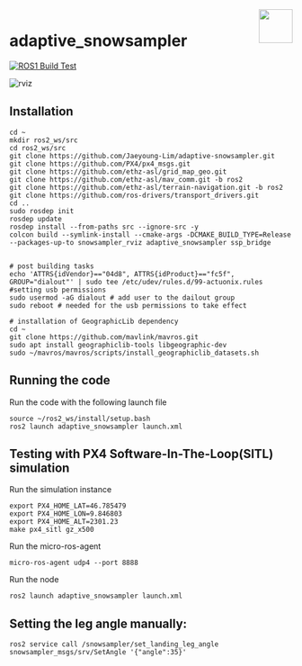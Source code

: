 <img align="right" height="60" src="https://user-images.githubusercontent.com/5248102/126074528-004a32b9-7911-486a-9e79-8b78e6e66fdc.png">

# adaptive_snowsampler

[![ROS1 Build Test](https://github.com/Jaeyoung-Lim/adaptive-snowsampler/actions/workflows/build_test.yml/badge.svg)](https://github.com/Jaeyoung-Lim/adaptive-snowsampler/actions/workflows/build_test.yml)

![rviz](https://github.com/Jaeyoung-Lim/adaptive-snowsampler/assets/5248102/117a296d-01ad-4209-bec7-fb14267628e0)
## Installation
```
cd ~
mkdir ros2_ws/src
cd ros2_ws/src
git clone https://github.com/Jaeyoung-Lim/adaptive-snowsampler.git
git clone https://github.com/PX4/px4_msgs.git
git clone https://github.com/ethz-asl/grid_map_geo.git
git clone https://github.com/ethz-asl/mav_comm.git -b ros2
git clone https://github.com/ethz-asl/terrain-navigation.git -b ros2
git clone https://github.com/ros-drivers/transport_drivers.git
cd ..
sudo rosdep init
rosdep update
rosdep install --from-paths src --ignore-src -y
colcon build --symlink-install --cmake-args -DCMAKE_BUILD_TYPE=Release --packages-up-to snowsampler_rviz adaptive_snowsampler ssp_bridge


# post building tasks
echo 'ATTRS{idVendor}=="04d8", ATTRS{idProduct}=="fc5f", GROUP="dialout"' | sudo tee /etc/udev/rules.d/99-actuonix.rules #setting usb permissions
sudo usermod -aG dialout # add user to the dailout group
sudo reboot # needed for the usb permissions to take effect

# installation of GeographicLib dependency
cd ~
git clone https://github.com/mavlink/mavros.git
sudo apt install geographiclib-tools libgeographic-dev
sudo ~/mavros/mavros/scripts/install_geographiclib_datasets.sh 

```

## Running the code
Run the code with the following launch file
```
source ~/ros2_ws/install/setup.bash
ros2 launch adaptive_snowsampler launch.xml
```

## Testing with PX4 Software-In-The-Loop(SITL) simulation

Run the simulation instance
```
export PX4_HOME_LAT=46.785479
export PX4_HOME_LON=9.846803
export PX4_HOME_ALT=2301.23
make px4_sitl gz_x500
```

Run the micro-ros-agent
```
micro-ros-agent udp4 --port 8888
```
Run the node
```
ros2 launch adaptive_snowsampler launch.xml
```

## Setting the leg angle manually:
```
ros2 service call /snowsampler/set_landing_leg_angle snowsampler_msgs/srv/SetAngle '{"angle":35}'
```
